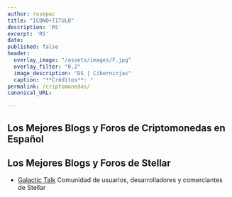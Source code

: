 ```yaml
---
author: rosepac
title: "ICONO+TITULO"
description: 'RS'
excerpt: 'RS'
date: 
published: false
header:
  overlay_image: "/assets/images/F.jpg"
  overlay_filter: "0.2"
  image_description: "DS | Ciberninjas"
  caption: "**Créditos**: "
permalink: /criptomonedas/
canonical_URL: 

---
```


## Los Mejores Blogs y Foros de Criptomonedas en Español

## Los Mejores Blogs y Foros de Stellar

- [Galactic Talk](https://galactictalk.org)
Comunidad de usuarios, desarrolladores y comerciantes de Stellar